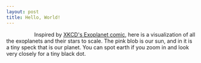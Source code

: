 ```yaml
---
layout: post
title: Hello, World!  
---
```


<p> &emsp;&emsp;&emsp;&emsp;&emsp; Inspired by <a href="https://xkcd.com/1071/"> XKCD's Exoplanet comic</a>, here is a visualization of all the exoplanets and their stars to scale. The pink blob is our sun, and in it is a tiny speck that is our planet. You can spot earth if you zoom in and look very closely for a tiny black dot.</p>
<div id="project-2"></div>
<script src="http://d3js.org/d3.v3.min.js"></script>

<style>
  #project-2{
    position: relative;
    left: -60px;
    top: -40px;
  }
</style>

<script type = "text/javascript">

    var size = 800;
    var m = 1;

    var padding = 0.50;
    var clusterPadding = 4;
    var starCluster = [];
    var maxRadius = 1;

    // get distance from star, see if you can sort if according to that
    // fix the colors of the planets

    var svg = d3.select("div#project-2").append("svg").attr("width",size).attr("height",size);

    var colorstar = d3.scale.quantize().range(['rgb(77,0,75)','rgb(129,15,124)','rgb(136,65,157)','rgb(140,107,177)','rgb(140,150,198)']);

    var starpack = d3.layout.pack()
          .sort(null)  // sort data later according to distance
          .size([size,size])
          .value(function(d) {return d.radius })
          .padding(clusterPadding);


    /*----Star----*/
    d3.csv("/blog/extrastars.csv", type, function(error, dat)){

      // create empty array
      var planet = [];

      for(var i = 0; i< dat.length; i++){
         var thisP = dat[i];
         var c = thisP.cluster;
         var r = thisP.pradius / m * -Math.log(0.85) * maxRadius;
         planet.push({planet: thisP.planet, radius: r , cluster: thisP.cluster, star: thisP.star, realr: thisP.pradius, distance: thisP.distance});
      }

      /*
      dat.forEach(function(entry,i){
        var thisP = dat[i]; // get data at i
        var c = thisP.cluster;
        var r = thisP.pradius / m * -Math.log(0.85) * maxRadius;
        planet.push({planet: thisP.planet, radius: r , cluster: thisP.cluster, star: thisP.star, realr: thisP.pradius, distance: thisP.distance});
      }); */

      var tempStar = {};

      for(var i = 0; i < dat.length; i++){
          var thisS = dat[i];
          if(!tempStar[thisS.star]){
            // store an object
            tempStar[thisS.star] = {star: thisS.star, radius: thisS.sradius, luminosity: thisS.luminosity, distance: thisS.distance, cluster: thisS.cluster};
          }
      }

      /*
      dat.forEach(function(entry,i){
        // get data at i
        var thisS = dat[i];
        // if this associate array has not yet been defined
        if(!tempStar[thisS.star]){
          // store an object
          tempStar[thisS.star] = {star: thisS.star, radius: thisS.sradius, luminosity: thisS.luminosity, distance: thisS.distance, cluster: thisS.cluster};
        }
      }); */


      // define array
      var star = [];
      for(var key in tempStar){
        star.push(tempStar[key]);
      }


      star.sort(function(a,b){
        return isFinite(a.distance) || isFinite(b.distance)
        ? a.distance - b.distance
        : 0;
      });

      var snode = starpack.nodes({children: star}).slice(1);

      colorstar.domain(d3.extent(star, function(d){return d.luminosity;}));

      var starNode = svg.selectAll(".star")
        .data(snode) // so confusing
        .enter().append("circle")
        .attr("r", function(d) {
          starCluster[d.cluster] = d;   // will this work?
          return d.r - 0.5;
        })
        .attr("cx", function(d){return d.x;})
        .attr("cy", function(d){return d.y;})
        .attr("fill", function(d){
          if(d.star == "Sun"){return '#F08080';}
          //return colorstar(d.luminosity);
          //return "rgb(248,114,23)"
          return "#B0C4DE";
        })
        .style("opacity", 1)
        .attr("stroke", "grey")
        .attr("stroke-width", "1.45")
        .attr("class", "star");


      var force = d3.layout.force()
              .nodes(planet)
              .size([size, size])
              .gravity(0)
              .charge(0)
              .on("tick", tick)
              .start();


        var planetNode = svg.selectAll(".planet")
            .data(planet)
            .enter().append("circle")
            .call(force.drag)  
            .attr("fill", function(d){
              if(d.planet == "Earth"){
                return "black";
              } /*
              else if(d.star == "Sun") {
                return "orange";
              } */
              return "#ffffff";//"#FFFF00"; //"#ffffff"; //"rgb(248,114,23)";//"rgb(235,225,120)"; //rgb(83,216,235) //
            })
            .attr("class", "planet");


        planetNode.sort(function(a,b){
        return isFinite(a.distance) || isFinite(b.distance)
          ? a.distance - b.distance
          : 0;
        });



        planetNode.transition()
          .duration(1000)
          .delay(function(d,i) {return i * 17;})
          .attrTween("r", function(d){
              var i = d3.interpolate(0, d.radius);
              return function(t) {return d.radius = i(t);};     
          });


       d3.selectAll(".planet")
            .on("click", function(d){
               console.log(d);
            });



      function tick(e){
        // call tick on the planets
        planetNode
          .each(cluster(10 * e.alpha * e.alpha))
          .each(collide(0.2))
           // if you don't have this they become one cluster
           // collision is not happening correctly
          .attr("cx", function(d) {
            return d.x;
          })
            .attr("cy", function(d) {
              return d.y;
            });
      }



      function cluster(alpha){

        return function(d){
          // everything else should work fine
          // this should return a star obj
          var cluster = starCluster[d.cluster];
          var x = d.x - cluster.x,
            y = d.y - cluster.y,
            l = Math.sqrt(x*x + y*y),
            a = 0.5,
            r = d.radius + cluster.radius;
          if(l != r){
            l = (l - r) / l * alpha;  
            d.x -= x *= l;
            d.y -= y *= l;
          }

        };
      }

      function collide(alpha){
      // stars is not included as part of the collision detection

      var quadtree = d3.geom.quadtree(planet);
        return function(d) {
        //  console.log("d.x: " + d.x);
        //  console.log("d.y: " + d.y);
          var r = d.radius + maxRadius + Math.max(padding, clusterPadding),
              nx1 = d.x - r,
              nx2 = d.x + r,
              ny1 = d.y - r,
              ny2 = d.y + r;

          quadtree.visit(function(quad, x1, y1, x2, y2) {
            if (quad.point && (quad.point !== d)) {
              var x = d.x - quad.point.x,
                  y = d.y - quad.point.y,
                  l = Math.sqrt(x * x + y * y),
                  r = d.radius + quad.point.radius + (d.cluster === quad.point.cluster ? padding : clusterPadding);
              if (l < r) {
                l = (l - r) / l * alpha;
                d.x -= x *= l;
                d.y -= y *= l;
                quad.point.x += x;
                quad.point.y += y;
              }
            }
            return x1 > nx2 || x2 < nx1 || y1 > ny2 || y2 < ny1;
          });
        };
      }

    });

    /*Define type */
    function type(d){
      d.radius = +d.radius;
      // if distance is defined, else it should be infinity
      d.distance = d.distance ? +d.distance : Infinity;
      return d;
    }

</script>

